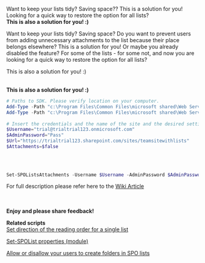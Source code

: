 Want to keep your lists tidy? Saving space?? This is a solution for you! Looking for a quick way to restore the option for all lists? 
</br>**This is also a solution for you! :)**


Want to keep your lists tidy? Saving space? Do you want to prevent users from adding unnecessary attachments to the list because their place belongs elsewhere?
This is a solution for you!
Or maybe you already disabled the feature? For some of the lists - for some not, and now you are looking for a quick way to restore the option for all lists?

This is also a solution for you! :)

 
 

</br>**This is also a solution for you! :)**

 
```Powershell 
# Paths to SDK. Please verify location on your computer. 
Add-Type -Path "c:\Program Files\Common Files\microsoft shared\Web Server Extensions\15\ISAPI\Microsoft.SharePoint.Client.dll"  
Add-Type -Path "c:\Program Files\Common Files\microsoft shared\Web Server Extensions\15\ISAPI\Microsoft.SharePoint.Client.Runtime.dll"  
 
# Insert the credentials and the name of the site and the desired setting: $true or $false 
$Username="trial@trialtrial123.onmicrosoft.com" 
$AdminPassword="Pass" 
$Url="https://trialtrial123.sharepoint.com/sites/teamsitewithlists" 
$Attachments=$false 

 
 
 
Set-SPOListsAttachments -Username $Username -AdminPassword $AdminPassword -Url $Url -Attachments $Attachments
```  
 

For full description please refer here to the [Wiki Article](https://social.technet.microsoft.com/wiki/contents/articles/30024.sharepoint-online-disable-or-enable-attachments-to-list-items-using-powershell.aspx)

 

 <br/><br/>
<b>Enjoy and please share feedback!</b>

**Related scripts** </br>
[Set direction of the reading order for a single list](https://gallery.technet.microsoft.com/office/Set-the-direction-of-the-f17ca66a)

[Set-SPOList properties (module)](https://gallery.technet.microsoft.com/office/Set-SPOList-properties-9d16f2ba)

[Allow or disallow your users to create folders in SPO lists](https://gallery.technet.microsoft.com/scriptcenter/Allow-or-disallow-your-20f7b44a)
